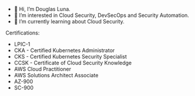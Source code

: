 - 👋 Hi, I’m Douglas Luna.
- 👀 I’m interested in Cloud Security, DevSecOps and Security Automation.
- 🌱 I’m currently learning about Cloud Security.

Certifications:
- LPIC-1
- CKA - Certified Kubernetes Administrator
- CKS - Certified Kubernetes Security Specialist
- CCSK - Certificate of Cloud Security Knowledge
- AWS Cloud Practitioner
- AWS Solutions Architect Associate
- AZ-900
- SC-900

<!---
douglasluna/douglasluna is a ✨ special ✨ repository because its `README.md` (this file) appears on your GitHub profile.
You can click the Preview link to take a look at your changes.
--->
